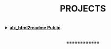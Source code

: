 <h1 align="center"><b>PROJECTS</b></h1><br>

<details>
<summary><b><a href="">alx_html2readme Public</a></b></summary><br>

A Python script that converts web pages of alx school projects into formatted README files for easier documentation.

<br><p align="center">※※※※※※※※※※※※</p><br>
</details>

<!-- <details>
<summary><b><a href=""> </a></b></summary><br>


<br><p align="center">※※※※※※※※※※※※</p><br>
</details> -->

<!-- ==================================================================== -->

<br>
<p align="center">※※※※※※※※※※※※</p>
<br>

<!-- <details>
<summary><b><a href=""> </a></b></summary><br>


<br><p align="center">※※※※※※※※※※※※</p><br>
</details> -->

<!-- <details>
<summary><b><a href=""> </a></b></summary><br>


<br><p align="center">※※※※※※※※※※※※</p><br>
</details> -->

